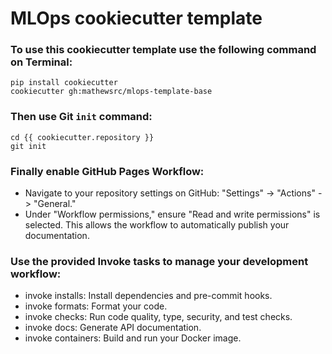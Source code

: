 # MLOps cookiecutter template

### To use this cookiecutter template use the following command on Terminal:

```
pip install cookiecutter
cookiecutter gh:mathewsrc/mlops-template-base
```

### Then use Git `init` command:

```
cd {{ cookiecutter.repository }}
git init
```

### Finally enable GitHub Pages Workflow:
- Navigate to your repository settings on GitHub: "Settings" -> "Actions" -> "General."
- Under "Workflow permissions," ensure "Read and write permissions" is selected.
This allows the workflow to automatically publish your documentation.

### Use the provided Invoke tasks to manage your development workflow:

- invoke installs: Install dependencies and pre-commit hooks.
- invoke formats: Format your code.
- invoke checks: Run code quality, type, security, and test checks.
- invoke docs: Generate API documentation.
- invoke containers: Build and run your Docker image.